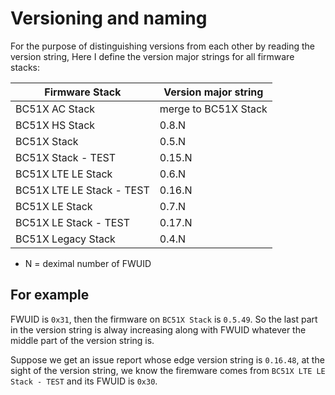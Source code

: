  # Versioning and naming

For the purpose of distinguishing versions from each other by reading the version string,
Here I define the version  major strings for all firmware stacks:

 | Firmware Stack | Version major string |
 |---------------|-----------------|
 |BC51X AC Stack| merge to BC51X Stack|
 |BC51X HS Stack| 0.8.N |
 |BC51X Stack| 0.5.N |
 |BC51X Stack - TEST | 0.15.N |
 |BC51X LTE LE Stack | 0.6.N |
 |BC51X LTE LE Stack - TEST | 0.16.N |
 |BC51X LE Stack | 0.7.N |
 |BC51X LE Stack - TEST | 0.17.N |
 |BC51X Legacy Stack | 0.4.N |
 
 * N = deximal number of FWUID
 
 ## For example
 FWUID is `0x31`, then the firmware on `BC51X Stack` is `0.5.49`. So the last part in the version string is alway increasing along with FWUID whatever the middle part of the version string is. 
 
 Suppose we get an issue report whose edge version string is `0.16.48`, at the sight of the version string, we know the firemware comes from `BC51X LTE LE Stack - TEST` and its FWUID is `0x30`.
 
